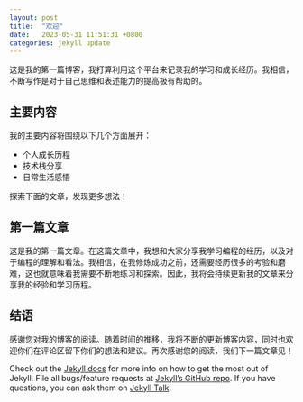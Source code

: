 ```yaml
---
layout: post
title:  "欢迎"
date:   2023-05-31 11:51:31 +0800
categories: jekyll update
---
```

这是我的第一篇博客，我打算利用这个平台来记录我的学习和成长经历。我相信，不断写作是对于自己思维和表述能力的提高极有帮助的。

## 主要内容

我的主要内容将围绕以下几个方面展开：

- 个人成长历程
- 技术栈分享
- 日常生活感悟

探索下面的文章，发现更多想法！

## 第一篇文章

这是我的第一篇文章。在这篇文章中，我想和大家分享我学习编程的经历，以及对于编程的理解和看法。我相信，在我修炼成功之前，还需要经历很多的考验和磨难，这也就意味着我需要不断地练习和探索。因此，我将会持续更新我的文章来分享我的经验和学习历程。

## 结语

感谢您对我的博客的阅读。随着时间的推移，我将不断的更新博客内容，同时也欢迎你们在评论区留下你们的想法和建议。再次感谢您的阅读，我们下一篇文章见！

Check out the [Jekyll docs][jekyll-docs] for more info on how to get the most out of Jekyll. File all bugs/feature requests at [Jekyll’s GitHub repo][jekyll-gh]. If you have questions, you can ask them on [Jekyll Talk][jekyll-talk].

[jekyll-docs]: https://jekyllrb.com/docs/home
[jekyll-gh]:   https://github.com/jekyll/jekyll
[jekyll-talk]: https://talk.jekyllrb.com/
